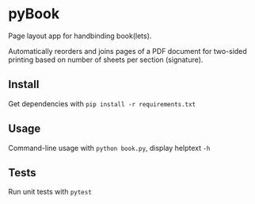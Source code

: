 # pyBook

Page layout app for handbinding book(lets).

Automatically reorders and joins pages of a PDF document for two-sided printing based on number of sheets per section (signature).

## Install

Get dependencies with `pip install -r requirements.txt`

## Usage

Command-line usage with `python book.py`, display helptext `-h`

## Tests

Run unit tests with `pytest`

